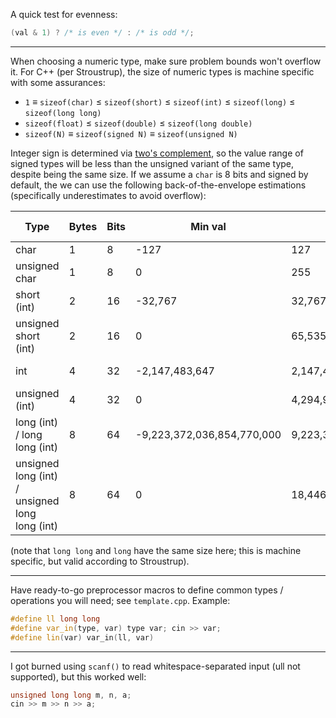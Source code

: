 A quick test for evenness:
```cpp
(val & 1) ? /* is even */ : /* is odd */;
```
---

When choosing a numeric type, make sure problem bounds won't overflow it. For C++ (per Stroustrup),
the size of numeric types is machine specific with some assurances:
- `1` ≡ `sizeof(char)` ≤ `sizeof(short)` ≤ `sizeof(int)` ≤ `sizeof(long)` ≤ `sizeof(long long)`
- `sizeof(float)` ≤ `sizeof(double)` ≤ `sizeof(long double)`
- `sizeof(N)` ≡ `sizeof(signed N)` ≡ `sizeof(unsigned N)`

Integer sign is determined via [two's complement](https://en.wikipedia.org/wiki/Two%27s_complement), so the value range of signed types will be less than the unsigned variant of the same type, despite being the same size. If we assume a `char` is 8 bits and signed by default, the we can use the following back-of-the-envelope estimations (specifically underestimates to avoid overflow):


| Type                                           | Bytes   | Bits            | Min val                    | Max val                    | Ballpark range  |
|------------------------------------------------|---------|-----------------|----------------------------|----------------------------|-----------------|
| char                                           | 1       | 8               | -127                       | 127                        |    duh          |
| unsigned char                                  | 1       | 8               | 0                          | 255                        |    duh          |
| short (int)                                    | 2       | 16              | -32,767                    | 32,767                     | 0 to 3*(10^4)   |
| unsigned short (int)                           | 2       | 16              | 0                          | 65,535                     | 0 to 6*(10^4)   |
| int                                            | 4       | 32              | -2,147,483,647             | 2,147,483,647              | ±2 * (10^9)     |
| unsigned (int)                                 | 4       | 32              | 0                          | 4,294,967,295              | 0 to 4 * (10^9) |
| long (int) / long long (int)                   | 8       | 64              | -9,223,372,036,854,770,000 | 9,223,372,036,854,770,000  | ±9 * 10^18      |
| unsigned long (int) / unsigned long long (int) | 8       | 64              | 0                          | 18,446,744,073,709,500,000 | 0 to 10^19      |


(note that `long long` and `long` have the same size here; this is machine specific, but valid according to Stroustrup).

---

Have ready-to-go preprocessor macros to define common types / operations you will need; see `template.cpp`. Example:

```cpp
#define ll long long
#define var_in(type, var) type var; cin >> var;
#define lin(var) var_in(ll, var)
```
---

I got burned using `scanf()` to read whitespace-separated input (ull not supported), but this worked well:
```c++
unsigned long long m, n, a;
cin >> m >> n >> a;
```